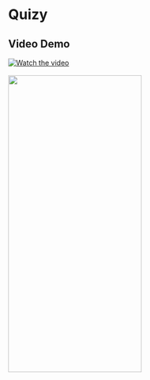 # Quizy


## Video Demo
[![Watch the video]()](https://drive.google.com/file/d/1XGTTgGZzY-clORnj_uAvrbZdl8ZK4Fh0/view?usp=sharing) &nbsp; &nbsp; &nbsp; &nbsp; <br/> <br/> 
<img src = "https://github.com/imran956/images/blob/main/Quizy/ScreenShot.jpg"  width = "270" height = "600">

